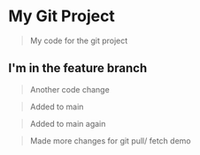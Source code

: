 # My Git Project

> My code for the git project

## I'm in the feature branch

> Another code change

> Added to main

> Added to main again

> Made more changes for git pull/ fetch demo